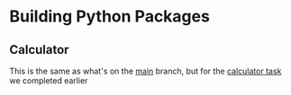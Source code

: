 # Building Python Packages
## Calculator
This is the same as what's on the [main](https://github.com/monotiller/engineering89_python_building_packages/tree/main) branch, but for the [calculator task](https://github.com/monotiller/engineering89_python_tdd_task) we completed earlier